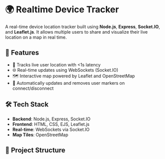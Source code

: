 # 🌍 Realtime Device Tracker

A real-time device location tracker built using **Node.js**, **Express**, **Socket.IO**, and **Leaflet.js**. It allows multiple users to share and visualize their live location on a map in real time.

## 🚀 Features

- 📍 Tracks live user location with <1s latency
- 🌐 Real-time updates using WebSockets (Socket.IO)
- 🗺️ Interactive map powered by Leaflet and OpenStreetMap
- 🔄 Automatically updates and removes user markers on connect/disconnect

## 🛠️ Tech Stack

- **Backend**: Node.js, Express, Socket.IO
- **Frontend**: HTML, CSS, EJS, Leaflet.js
- **Real-time**: WebSockets via Socket.IO
- **Map Tiles**: OpenStreetMap

## 📂 Project Structure

